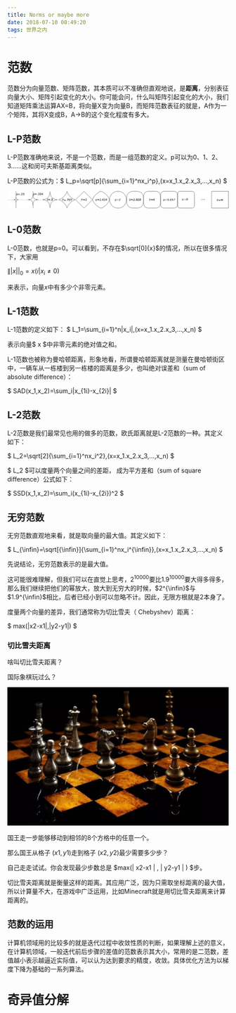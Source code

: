 ```yaml
---
title: Norms or maybe more
date: 2018-07-10 00:49:20
tags: 世界之内
---
```


# 范数

范数分为向量范数、矩阵范数，其本质可以不准确但直观地说，是**距离**，分别表征向量大小、矩阵引起变化的大小。你可能会问，什么叫矩阵引起变化的大小，我们知道矩阵乘法运算AX=B，将向量X变为向量B，而矩阵范数表征的就是，A作为一个矩阵，其将X变成B，A->B的这个变化程度有多大。



## L-P范数

L-P范数准确地来说，不是一个范数，而是一组范数的定义。p可以为0、1、2、3……这和闵可夫斯基距离类似。

L-P范数的公式为：$ L_p=\sqrt[p]{\sum_{i=1}^nx_i^p},(x=x_1.x_2.x_3,…,x_n) $

![norms](https://raw.githubusercontent.com/Shiyuang-scu/blog_img/master/norms.jpeg)

<!--more-->

## L-0范数

L-0范数，也就是p=0。可以看到，不存在$\sqrt[0]{x}$的情况，所以在很多情况下，大家用

$\||x||_0={x}{(i|x_i{\neq}0)}$

来表示，向量$x$中有多少个非零元素。

## L-1范数

L-1范数的定义如下：
 $ L_1=\sum_{i=1}^n|x_i|,(x=x_1.x_2.x_3,…,x_n) $

表示向量$ x $中非零元素的绝对值之和。

L-1范数也被称为曼哈顿距离，形象地看，所谓曼哈顿距离就是测量在曼哈顿街区中，一辆车从一栋楼到另一栋楼的距离是多少，也叫绝对误差和（sum of absolute difference）：

 $ SAD(x_1,x_2)=\sum_i|x_{1i}-x_{2i}| $



## L-2范数

L-2范数是我们最常见也用的做多的范数，欧氏距离就是L-2范数的一种。其定义如下：

 $ L_2=\sqrt[2]{\sum_{i=1}^nx_i^2},(x=x_1.x_2.x_3,…,x_n) $

 $ L_2 $可以度量两个向量之间的差距， 成为平方差和（sum of square difference）公式如下：

 $ SSD(x_1,x_2)=\sum_i(x_{1i}-x_{2i})^2 $



## 无穷范数

无穷范数直观地来看，就是取向量的最大值。其定义如下：

 $ L_{\infin}=\sqrt[{\infin}]{\sum_{i=1}^nx_i^{\infin}},(x=x_1.x_2.x_3,…,x_n) $

先说结论，无穷范数表示的是最大值。

这可能很难理解，但我们可以在直觉上思考，$2^{10000}$要比$1.9^{10000}$要大得多得多，那么我们继续把他们的幂放大，放大到无穷大的时候，$2^{\infin}$与$1.9^{\infin}$相比，后者已经小到可以忽略不计。因此，无限方根就是2本身了。

度量两个向量的差异，我们通常称为切比雪夫（ Chebyshev）距离：

 $ max(|x2-x1|,|y2-y1|) $

### 切比雪夫距离

啥叫切比雪夫距离？

国际象棋玩过么？

![Chess](https://raw.githubusercontent.com/Shiyuang-scu/blog_img/master/chess.jpeg)

国王走一步能够移动到相邻的8个方格中的任意一个。

那么国王从格子 $(x1,y1)$走到格子 $(x2,y2)$最少需要多少步？

自己走走试试。你会发现最少步数总是 $max(| x2-x1 | , | y2-y1 | ) $步。

切比雪夫距离就是衡量这样的距离。其应用广泛，因为只需取坐标距离的最大值，所以计算量不大，在游戏中广泛运用，比如Minecraft就是用切比雪夫距离来计算距离的。

## 范数的运用

计算机领域用的比较多的就是迭代过程中收敛性质的判断，如果理解上述的意义，在计算机领域，一般迭代前后步骤的差值的范数表示其大小，常用的是二范数，差值越小表示越逼近实际值，可以认为达到要求的精度，收敛。具体优化方法为以梯度下降为基础的一系列算法。

# 奇异值分解
